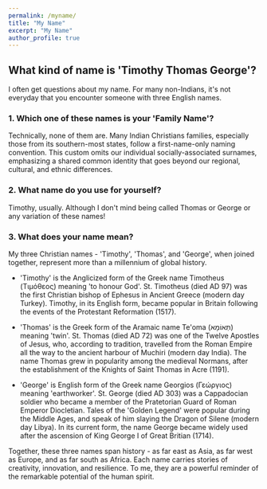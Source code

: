 ```yaml
---
permalink: /myname/
title: "My Name"
excerpt: "My Name"
author_profile: true
---
```


## What kind of name is 'Timothy Thomas George'?

I often get questions about my name. For many non-Indians, it's not everyday that you encounter someone with three English names. 

### 1. Which one of these names is your 'Family Name'?

Technically, none of them are. Many Indian Christians families, especially those from its southern-most states, follow a first-name-only naming convention. This custom omits our individual socially-associated surnames, emphasizing a shared common identity that goes beyond our regional, cultural, and ethnic differences.

### 2. What name do you use for yourself?

Timothy, usually. Although I don't mind being called Thomas or George or any variation of these names!

### 3. What does your name mean?

My three Christian names - 'Timothy', 'Thomas', and 'George', when joined together, represent more than a millennium of global history.

- 'Timothy' is the Anglicized form of the Greek name Timotheus (Τιμόθεος) meaning 'to honour God'. St. Timotheus (died AD 97) was the first Christian bishop of Ephesus in Ancient Greece (modern day Turkey). Timothy, in its English form, became popular in Britain following the events of the Protestant Reformation (1517).

- 'Thomas' is the Greek form of the Aramaic name Te'oma (תְּאוֹמָא) meaning 'twin'. St. Thomas (died AD 72) was one of the Twelve Apostles of Jesus, who, according to tradition, travelled from the Roman Empire all the way to the ancient harbour of Muchiri (modern day India). The name Thomas grew in popularity among the medieval Normans, after the establishment of the Knights of Saint Thomas in Acre (1191).

- 'George' is English form of the Greek name Georgios (Γεώργιος) meaning 'earthworker'. St. George (died AD 303) was a Cappadocian soldier who became a member of the Pratetorian Guard of Roman Emperor Diocletian. Tales of the 'Golden Legend' were popular during the Middle Ages, and speak of him slaying the Dragon of Silene (modern day Libya). In its current form, the name George became widely used after the ascension of King George I of Great Britian (1714).

Together, these three names span history - as far east as Asia, as far west as Europe, and as far south as Africa. Each name carries stories of creativity, innovation, and resilience. To me, they are a powerful reminder of the remarkable potential of the human spirit.
